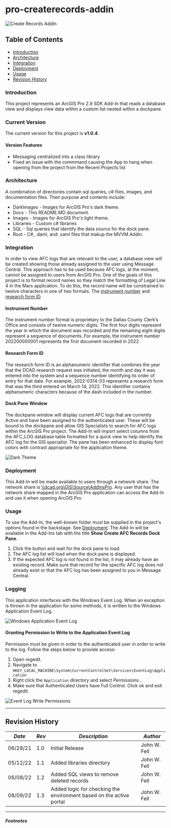 ﻿# pro-createrecords-addin

![Create Records AddIn](../Images/create_records_image.png)

## Table of Contents
* [Introduction](#introduction)
* [Architecture](#architecture)
* [Integration](#integration)
* [Deployment](#deployment)
* [Usage](#usage)
* [Revision History](#revision-history)

### Introduction
This project represents an ArcGIS Pro 2.9 SDK Add-In that reads a database view and 
displays view data within a custom list nested within a dockpane.

### Current Version 
The current version for this project is **v1.0.4**.

#### Version Features
- Messaging centralized into a class library
- Fixed an issue with the commmand causing the App to hang when opening from
  the project from the Recent Projects list


### Architecture
A combination of directories contain sql queries, c# files, images, and documentation files.
Their purpose and contents include:

 * DarkImages - Images for ArcGIS Pro's dark theme.
 * Docs       - This README.MD document.
 * Images     - Images for ArcGIS Pro's light theme.
 * Libraries  - Custom c# libraries
 * SQL        - Sql queries that identify the data source for the dock pane.
 * Root       - C#, .daml, and .xaml files that makup the MVVM Addin.

### Integration
In order to view AFC logs that are relevant to the user, 
a database view will be created showing those already assigned 
to the user using Message Central. This approach has to be used because AFC logs, 
at the moment, cannot be assigned to users from ArcGIS Pro.
One of the goals of this project is to format record names so they
 match the formatting of Legal Line 4 in the Mars application. 
To do this, the record name will be constrained to twelve characters
 in one of two formats. The [instrument number](#Instrument_Number) and [research form ID](#Research_Form_ID).

#### Instrument Number

The instrument number format is proprietary to the Dallas County Clerk’s
Office and consists of twelve numeric digits. The first four digits 
represent the year in which the document was recorded and the remaining
eight digits represent a sequence of documents. For example, the instrument
number 202200000001 represents the first document recorded in 2022.

#### Research Form ID

The research form ID is an alphanumeric identifier that combines the year
that the DCAD research request was initiated, the month and day it was 
entered into the system and a sequence number identifying its order of 
entry for that date. For example, 2022-0314-03 represents a research form 
that was the third entered on March 14, 2022. This identifier contains 
alphanumeric characters because of the dash included in the number. 

#### Dock Pane Window
The dockpane window will display current AFC logs that are currently 
Active and have been assigned to the authenticated user. These will be 
bound to the dockpane and allow GIS Specialists to search for AFC logs 
within the ArcGIS Pro project. The Add-In will import select columns 
from the AFC_LOG database table formatted for a quick view to help 
identify the AFC log for the GIS specialist. The pane has been enhanced to
display font colors with contrast appropriate for the application theme.

![Dark Theme](../DarkImages/dark_theme.png)


### Deployment
This Add-In will be made available to users through a network share. 
The network share is [\\\\dcad.org\GIS\Source\AddInsPro](#\\dcad.org\GIS\Source\AddInsPro). 
Any user that has the network share mapped in the ArcGIS Pro 
application can access the Add-In and use it when opening ArcGIS Pro.

### Usage
To use the Add-In, the well-known folder must be supplied in the project's options
found in the backstage. See [Deployment](#Deployment). The Add-In will be available
in the Add-Ins tab with the title **Show Create AFC Records Dock Pane**.

 1. Click the button and wait for the dock pane to load.
 2. The AFC log list will load when the dock pane is displayed.
 3. If the expected AFC log is not found in the list, it may already have 
    an existing record. Make sure that record for the specific AFC log does 
    not already exist or that the AFC log has been assigned to you in Message 
    Central.


### Logging
This application interfaces with the Windows Event Log. When an exception is thrown
in the application for some methods, it is written to the Windows Application Event Log.

![Windows Application Event Log](../Images/eventlog.png)

#### Granting Permission to Write to the Application Event Log
Permission must be given in order to the authenticated
user in order to write to the log. Follow the steps below to provide access:

 1. Open regedit.
 2. Navigate to `HKEY_LOCAL_MACHINE\System\CurrentControlSet\Services\EventLog\Application`
 3. Right click the `Application` directory and select *Permissions...*
 4. Make sure that Authenticated Users have Full Control. Click ok and exit regedit.
 
![Event Log Write Permissions](../Images/permissions.png)

----
## Revision History

|*Date*|*Rev*|*Description*|*Author*|
|------|-----|-------------|--------|
|06/28/21|1.0|Initial Release|John W. Fell|
|05/12/22|1.1|Added libraries directory|John W. Fell|
|06/08/22|1.2|Added SQL views to remove deleted records|John W. Fell|
|08/09/22|1.3|Added logic for checking the environment based on the active portal|John W. Fell|


----
##### Footnotes
